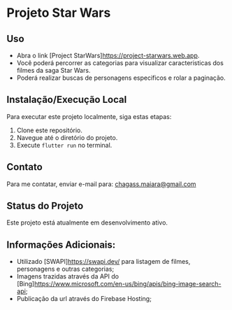 # Projeto Star Wars

## Uso
- Abra o link [Project StarWars]https://project-starwars.web.app.
- Você poderá percorrer as categorias para visualizar caracteristicas dos filmes da saga Star Wars.
- Poderá realizar buscas de personagens especificos e rolar a paginação.

## Instalação/Execução Local
Para executar este projeto localmente, siga estas etapas:
1. Clone este repositório.
2. Navegue até o diretório do projeto.
3. Execute `flutter run` no terminal.

## Contato
Para me contatar, enviar e-mail para: chagass.maiara@gmail.com

## Status do Projeto
Este projeto está atualmente em desenvolvimento ativo.

## Informações Adicionais:
- Utilizado [SWAPI]https://swapi.dev/ para listagem de filmes, personagens e outras categorias;
- Imagens trazidas através da API do [Bing]https://www.microsoft.com/en-us/bing/apis/bing-image-search-api;
- Publicação da url através do Firebase Hosting;

  

